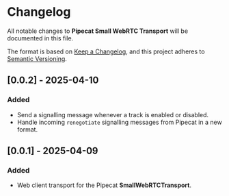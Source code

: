 # Changelog

All notable changes to **Pipecat Small WebRTC Transport** will be documented in this file.

The format is based on [Keep a Changelog](https://keepachangelog.com/en/1.0.0/),
and this project adheres to [Semantic Versioning](https://semver.org/spec/v2.0.0.html).

## [0.0.2] - 2025-04-10

### Added

- Send a signalling message whenever a track is enabled or disabled.
- Handle incoming `renegotiate` signalling messages from Pipecat in a new format.

## [0.0.1] - 2025-04-09

### Added

- Web client transport for the Pipecat **SmallWebRTCTransport**.

